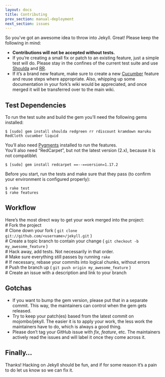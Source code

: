 ```yaml
---
layout: docs
title: Contributing
prev_section: manual-deployment
next_section: issues
---
```


So you’ve got an awesome idea to throw into Jekyll. Great! Please keep
the following in mind:

-   **Contributions will not be accepted without tests.**
-   If you’re creating a small fix or patch to an existing feature, just
    a simple test will do. Please stay in the confines of the current
    test suite and use
    [Shoulda](http://github.com/thoughtbot/shoulda/tree/master) and
    [RR](http://github.com/btakita/rr/tree/master).
-   If it’s a brand new feature, make sure to create a new
    [Cucumber](https://github.com/cucumber/cucumber/) feature and reuse
    steps where appropriate. Also, whipping up some documentation in
    your fork’s wiki would be appreciated, and once merged it will be
    transferred over to the main wiki.

Test Dependencies
-----------------

To run the test suite and build the gem you’ll need the following gems
installed:

    $ [sudo] gem install shoulda redgreen rr rdiscount kramdown maruku RedCloth cucumber liquid

You’ll also need [Pygments](http://pygments.org/) installed to run the
features.\
You’ll also need “RedCarpet”, but not the latest version (2.x), because
it is not compatible\

    $ [sudo] gem install redcarpet ==--==version=1.17.2

Before you start, run the tests and make sure that they pass (to confirm
your environment is configured properly):

    $ rake test
    $ rake features

Workflow
--------

Here’s the most direct way to get your work merged into the project:\
\# Fork the project\
\# Clone down your fork (
`git clone git://github.com/<username>/jekyll.git` )\
\# Create a topic branch to contain your change (
`git checkout -b my_awesome_feature` )\
\# Hack away, add tests. Not necessarily in that order.\
\# Make sure everything still passes by running `rake`\
\# If necessary, rebase your commits into logical chunks, without
errors\
\# Push the branch up ( `git push origin my_awesome_feature` )\
\# Create an issue with a description and link to your branch

Gotchas
-------

-   If you want to bump the gem version, please put that in a separate
    commit. This way, the maintainers can control when the gem gets
    released.
-   Try to keep your patch(es) based from the latest commit on
    mojombo/jekyll. The easier it is to apply your work, the less work
    the maintainers have to do, which is always a good thing.
-   Please don’t tag your GitHub issue with *fix*, *feature*, etc. The
    maintainers actively read the issues and will label it once they
    come across it.

Finally…
--------

Thanks! Hacking on Jekyll should be fun, and if for some reason it’s a
pain to do let us know so we can fix it.

